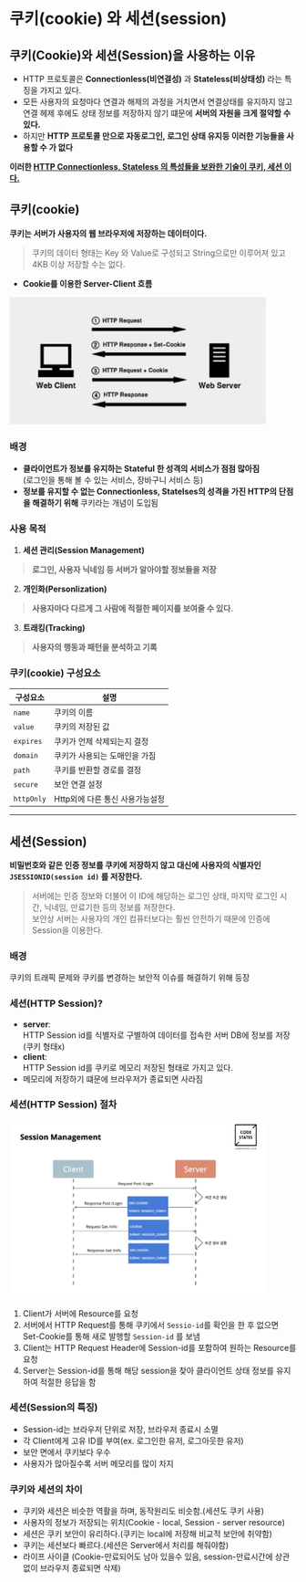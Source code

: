# 쿠키(cookie) 와 세션(session)
## 쿠키(Cookie)와 세션(Session)을 사용하는 이유
- HTTP 프로토콜은 **Connectionless(비연결성)** 과 **Stateless(비상태성)** 라는 특징을 가지고 있다.  
- 모든 사용자의 요청마다 연결과 해제의 과정을 거치면서 연결상태를 유지하지 않고 연결 헤제 후에도 상태 정보를 저장하지 않기 떄문에 **서버의 자원을 크게 절약할 수 있다.**  
- 하지만 **HTTP 프로토콜 만으로 자동로그인, 로그인 상태 유지등 이러한 기능들을 사용할 수 가 없다**  

**이러한 <U>HTTP Connectionless, Stateless 의 특성들을 보완한 기술이 쿠키, 세션 이다.</U>**
## 쿠키(cookie)
**쿠키는 서버가 사용자의 웹 브라우저에 저장하는 데이터이다.** 
>쿠키의 데이터 형태는 Key 와 Value로 구성되고 String으로만 이루어져 있고 4KB 이상 저장할 수는 없다.  
- **Cookie를 이용한 Server-Client 흐름**
<img width="450px" src="./img/cookie-server-client.png"/>

### 배경
-  **클라이언트가 정보를 유지하는 Stateful 한 성격의 서비스가 점점 많아짐**  
(로그인을 통해 볼 수 있는 서비스, 장바구니 서비스 등)
- **정보를 유지할 수 없는 Connectionless, Statelses의 성격을 가진 HTTP의 단점을 해결하기 위해** 쿠키라는 개념이 도입됨  
### 사용 목적
1. **세션 관리(Session Management)**
> **로그인, 사용자 닉네임 등 서버가 알아야할 정보들을 저장**
2. **개인화(Personlization)**
> **사용자마다 다르게 그 사람에 적절한 페이지를 보여줄 수 있다.**
3. **트래킹(Tracking)**
> **사용자의 행동과 패턴을 분석하고 기록** 
### 쿠키(cookie) 구성요소
|구성요소|설명|
|------|---|
|`name`|쿠키의 이름|
|`value`|쿠키의 저장된 값|
|`expires`|쿠키가 언제 삭제되는지 결정|
|`domain`|쿠키가 사용되는 도매인을 가짐|
|`path`|쿠키를 반환할 경로를 결정|
|`secure`|보안 연결 설정|
|`httpOnly`|Http외에 다른 통신 사용가능설정|
---
## 세션(Session)
**비밀번호와 같은 인증 정보를 쿠키에 저장하지 않고 대신에 사용자의 식별자인 ``JSESSIONID(session id)`` 를 저장한다.**
>서버에는 인증 정보와 더불어 이 ID에 해당하는 로그인 상태, 마지막 로그인 시간, 닉네임, 만료기한 등의 정보를 저장한다.  
>보안상 서버는 사용자의 개인 컴퓨터보다는 훨씬 안전하기 때문에 인증에 Session을 이용한다.
### 배경
쿠키의 트래픽 문제와 쿠키를 변경하는 보안적 이슈를 해결하기 위해 등장
### 세션(HTTP Session)?
- **server**:  
    HTTP Session id를 식별자로 구별하여 데이터를 접속한 서버 DB에 정보를 저장(쿠키 형태x)
- **client**:  
    HTTP Session id를 쿠키로 메모리 저장된 형태로 가지고 있다.
- 메모리에 저장하기 떄문에 브라우저가 종료되면 사라짐
### 세션(HTTP Session) 절차
<img width="450px" src="./img/session-stream.png"/>  

1. Client가 서버에 Resource를 요청
2. 서버에서 HTTP Request를 통해 쿠키에서 <code>Sessio-id</code>를 확인을 한 후 없으면 Set-Cookie를 통해 새로 발행할 <code>Session-id</code> 를 보냄
3. Client는 HTTP Request Header에 Session-id를 포함하여 원하는 Resource를 요청
4. Server는 Session-id를 통해 해당 session을 찾아 클라이언트 상태 정보를 유지하여 적절한 응답을 함
### 세션(Session의 특징)
- Session-id는 브라우저 단위로 저장, 브라우저 종료시 소멸
- 각 Client에게 고유 ID를 부여(ex. 로그인한 유저, 로그아웃한 유저)
- 보안 면에서 쿠키보다 우수
- 사용자가 많아질수록 서버 메모리를 많이 차지
### 쿠키와 세션의 차이
- 쿠키와 세션은 비슷한 역활을 하며, 동작원리도 비슷함.(세션도 쿠키 사용)
- 사용자의 정보가 저장되는 위치(Cookie - local, Session - server resource)
- 세션은 쿠키 보안이 유리하다.(쿠키는 local에 저장해 비교적 보안에 취약함)
- 쿠키는 세션보다 빠르다.(세션은 Server에서 처리를 해줘야함)
- 라이프 사이클 (Cookie-만료되어도 남아 있을수 있음, session-만료시간에 상관없이 브라우저 종료되면 삭제)